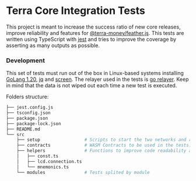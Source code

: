 # Terra Core Integration Tests

This project is meant to increase the success ratio of new core releases, improve reliability and features for [@terra-money/feather.js](https://github.com/terra-money/feather.js). This tests are written using TypeScript with [jest](https://jestjs.io/) and tries to improve the coverage by asserting as many outputs as possible.

### Development

This set of tests must run out of the box in Linux-based systems installing [GoLang 1.20](https://go.dev/), [jq](https://stedolan.github.io/jq/) and [screen](https://www.geeksforgeeks.org/screen-command-in-linux-with-examples/). The relayer used in the tests is [go relayer](https://github.com/cosmos/relayer). Keep in mind that the data is not wiped out each time a new test is executed.


Folders structure:
```sh
├── jest.config.js
├── tsconfig.json
├── package.json
├── package-lock.json
├── README.md
└── src
    ├── setup                 # Scripts to start the two networks and relayers
    ├── contracts             # WASM Contracts to be used in the tests.
    ├── helpers               # Functions to improve code readability and avoid duplications.
    │   ├── const.ts
    │   ├── lcd.connection.ts
    │   └── mnemonics.ts
    └── modules               # Tests splited by module
 
```